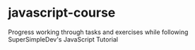 # javascript-course
Progress working through tasks and exercises while following SuperSimpleDev's JavaScript Tutorial
